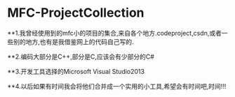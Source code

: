 # MFC-ProjectCollection
**1.我曾经使用到的mfc小的项目的集合,来自各个地方.codeproject,csdn,或者一些别的地方,也有是我借鉴网上的代码自己写的.

**2.编码大部分是C++,部分是C,应该会有少部分的C#

**3.开发工具选择的Microsoft Visual Studio2013

**4.以后如果有时间我会将他们合并成一个实用的小工具,希望会有时间吧,时间!!!


